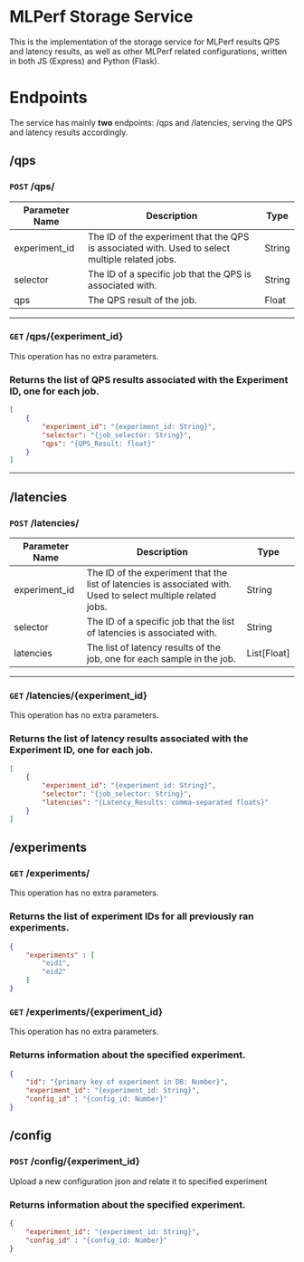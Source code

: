 # MLPerf Storage Service
This is the implementation of the storage service for MLPerf results QPS and latency results, as well as other MLPerf related configurations, written in both JS (Express) and Python (Flask).


# Endpoints
The service has mainly **two** endpoints: /qps and /latencies, serving the QPS and latency results accordingly.

## /qps

### `POST` /qps/
| Parameter Name | Description                                                                                     | Type   |
| -------------- | ----------------------------------------------------------------------------------------------- | ------ |
| experiment_id  | The ID of the experiment that the QPS is associated with. Used to select multiple related jobs. | String |
| selector       | The ID of a specific job that the QPS is associated with.                                       | String |
| qps            | The QPS result of the job.                                                                      | Float  |
---
### `GET` /qps/{experiment_id}
This operation has no extra parameters. 
### **Returns** the list of QPS results associated with the Experiment ID, one for each job.
```json
[
    {
        "experiment_id": "{experiment_id: String}",
        "selector": "{job_selector: String}",
        "qps": "{QPS_Result: float}"
    }
]
```

---

## /latencies

### `POST` /latencies/
| Parameter Name | Description                                                                                                   | Type        |
| -------------- | ------------------------------------------------------------------------------------------------------------- | ----------- |
| experiment_id  | The ID of the experiment that the list of latencies is associated with. Used to select multiple related jobs. | String      |
| selector       | The ID of a specific job that the list of latencies is associated with.                                       | String      |
| latencies      | The list of latency results of the job, one for each sample in the job.                                                    | List[Float] |
---
### `GET` /latencies/{experiment_id}
This operation has no extra parameters. 
### **Returns** the list of latency results associated with the Experiment ID, one for each job.
```json
[
    {
        "experiment_id": "{experiment_id: String}",
        "selector": "{job_selector: String}",
        "latencies": "{Latency_Results: comma-separated floats}"
    }
]
```
## /experiments

### `GET` /experiments/ 
This operation has no extra parameters. 
### **Returns** the list of experiment IDs for all previously ran experiments.
```json
{
    "experiments" : [
        "eid1",
        "eid2"
    ]
}
```
### `GET` /experiments/{experiment_id}
This operation has no extra parameters. 
### **Returns** information about the specified experiment.
```json
{   
    "id": "{primary key of experiment in DB: Number}",
    "experiment_id": "{experiment_id: String}",
    "config_id" : "{config_id: Number}"
}
```

## /config

### `POST` /config/{experiment_id}
Upload a new configuration json and relate it to specified experiment

### **Returns** information about the specified experiment.
```json
{
    "experiment_id": "{experiment_id: String}",
    "config_id" : "{config_id: Number}"
}
```